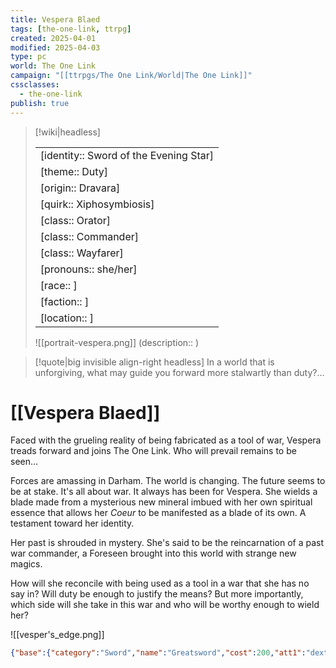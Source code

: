 ```yaml
---
title: Vespera Blaed
tags: [the-one-link, ttrpg]
created: 2025-04-01
modified: 2025-04-03
type: pc
world: The One Link
campaign: "[[ttrpgs/The One Link/World|The One Link]]"
cssclasses:
  - the-one-link
publish: true
---
```


> [!wiki|headless]
>
> |               |
> | ------------- |
> | [identity:: Sword of the Evening Star] |
> | [theme:: Duty] |
> | [origin:: Dravara] |
> | [quirk:: Xiphosymbiosis] |
> | [class:: Orator] |
> | [class:: Commander] |
> | [class:: Wayfarer] |
> | [pronouns:: she/her] |
> | [race:: ] |
> | [faction:: ] |
> | [location:: ] |
>
> ![[portrait-vespera.png]]
> (description:: )

> [!quote|big invisible align-right headless]
> In a world that is unforgiving, what may guide you forward more stalwartly than duty?…

# [[Vespera Blaed]]

Faced with the grueling reality of being fabricated as a tool of war, Vespera treads forward and joins The One Link. Who will prevail remains to be seen…

Forces are amassing in Darham. The world is changing. The future seems to be at stake.
It's all about war. It always has been for Vespera. She wields a blade made from a mysterious new mineral imbued with her own spiritual essence that allows her _Coeur_ to be manifested as a blade of its own.
A testament toward her identity.

Her past is shrouded in mystery. She's said to be the reincarnation of a past war commander, a Foreseen brought into this world with strange new magics.

How will she reconcile with being used as a tool in a war that she has no say in? Will duty be enough to justify the means?
But more importantly, which side will she take in this war and who will be worthy enough to wield her?

![[vesper's_edge.png]]

```json
{"base":{"category":"Sword","name":"Greatsword","cost":200,"att1":"dexterity","att2":"might","prec":0,"damage":10,"type":"physical","hands":2,"melee":true,"martial":false},"name":"Vesper's Edge","att1":"dexterity","att2":"might","martial":true,"type":"physical","hands":2,"category":"Sword","melee":true,"cost":1200,"damage":14,"prec":0,"quality":"Attacking a **Condemned** target allows you to treat one Attribute as if it were one die size higher (up to a maximm of d12).\n\nYou may use **any** combination of **two different** Attributes when wielding Vesper's Edge.","qualityCost":0,"damageBonus":true,"damageReworkBonus":false,"precBonus":false,"rework":false,"dataType":"weapon"}
```
